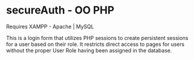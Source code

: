 # secureAuth - OO PHP

Requires XAMPP - Apache | MySQL 

This is a login form that utilizes PHP sessions to create persistent sessions for a user based on their role. It restricts direct access to pages for users without the proper User Role having been assigned in the database.
